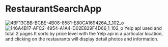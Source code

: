 # RestaurantSearchApp
![4BF13CBB-BCBE-4B08-8581-E80CA169426A_1_102_o](https://user-images.githubusercontent.com/108815807/216626964-056744ed-d896-4a9f-bbac-30e3a58acd26.jpeg)
![146A4B17-AFC2-4954-A1A4-D02E829F4D66_1_102_o](https://user-images.githubusercontent.com/108815807/216627030-14d3d328-c586-4dea-b01b-c48f5e034652.jpeg)
Yelp api used and total 2 pages
It sorts by price level with the Yelp api in a particular location, and clicking on the restaurants will display detail photos and information.

